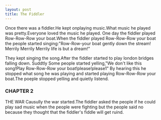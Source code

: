 ```yaml
---
layout: post
title: The Fiddler
---
```


Once there was a fiddler.He kept onplaying music.What music he played was pretty.Everyone loved the music he played.
One day the fiddler played Row-Row-Row your boat.When the fiddler played Row-Row-Row your boat the people started 
singing:"Row-Row-your boat gently down the stream! Merrily Merrily Merrily life is but a dream!"

They kept singing the song.After the fiddler started to play london bridges falling down.
Suddtly Some people started yelling,"We don't like this song!Play Row-Row-Row your boat!please!please1"
By hearing this he stopped what song he was playing and started playing Row-Row-Row your boat.The poeple stopped yelling and quietly
listend.

<h3>CHAPTER 2</h3>

THE WAR
Causully the war started.The fiddler asked the people if he could play sad music when the people were fighting but
the people said no because they thought that the fiddler's fiddle will get ruind.